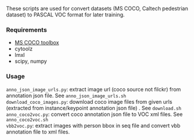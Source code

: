 These scripts are used for convert datasets (MS COCO, Caltech pedestrian dataset) to PASCAL VOC format for later training.

### Requirements
- [MS COCO toolbox](https://github.com/pdollar/coco)
- cytoolz
- lmxl
- scipy, numpy

### Usage
`anno_json_image_urls.py`: extract image url (coco source not filckr) from annotation json file. See `anno_json_image_urls.sh` <br>
`download_coco_images.py`: download coco image files from given urls (extracted from instance/keypoint annotation json file) . See `download.sh`<br>
`anno_coco2voc.py`: convert coco annotation json file to VOC xml files. See `anno_coco2voc.sh` <br>
`vbb2voc.py`: extract images with person bbox in seq file and convert vbb annotation file to xml files. <br>

